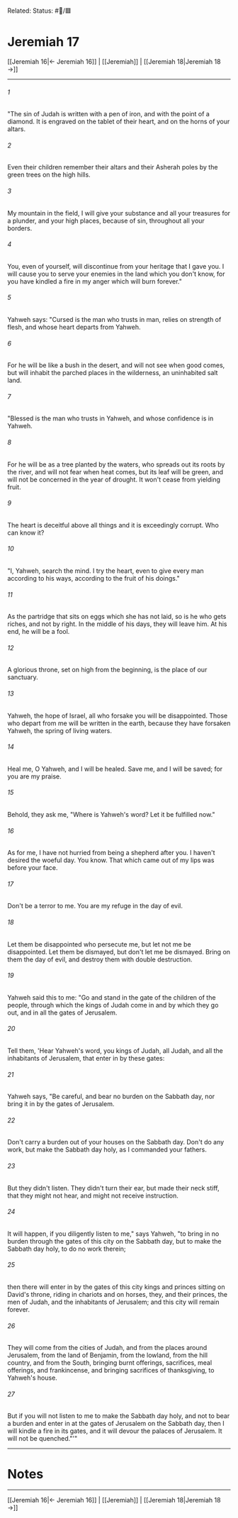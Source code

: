 Related:
Status: #📖/🟥
# Jeremiah 17

[[Jeremiah 16|← Jeremiah 16]] | [[Jeremiah]] | [[Jeremiah 18|Jeremiah 18 →]]
***



###### 1 
"The sin of Judah is written with a pen of iron, and with the point of a diamond. It is engraved on the tablet of their heart, and on the horns of your altars. 

###### 2 
Even their children remember their altars and their Asherah poles by the green trees on the high hills. 

###### 3 
My mountain in the field, I will give your substance and all your treasures for a plunder, and your high places, because of sin, throughout all your borders. 

###### 4 
You, even of yourself, will discontinue from your heritage that I gave you. I will cause you to serve your enemies in the land which you don't know, for you have kindled a fire in my anger which will burn forever." 

###### 5 
Yahweh says: "Cursed is the man who trusts in man, relies on strength of flesh, and whose heart departs from Yahweh. 

###### 6 
For he will be like a bush in the desert, and will not see when good comes, but will inhabit the parched places in the wilderness, an uninhabited salt land. 

###### 7 
"Blessed is the man who trusts in Yahweh, and whose confidence is in Yahweh. 

###### 8 
For he will be as a tree planted by the waters, who spreads out its roots by the river, and will not fear when heat comes, but its leaf will be green, and will not be concerned in the year of drought. It won't cease from yielding fruit. 

###### 9 
The heart is deceitful above all things and it is exceedingly corrupt. Who can know it? 

###### 10 
"I, Yahweh, search the mind. I try the heart, even to give every man according to his ways, according to the fruit of his doings." 

###### 11 
As the partridge that sits on eggs which she has not laid, so is he who gets riches, and not by right. In the middle of his days, they will leave him. At his end, he will be a fool. 

###### 12 
A glorious throne, set on high from the beginning, is the place of our sanctuary. 

###### 13 
Yahweh, the hope of Israel, all who forsake you will be disappointed. Those who depart from me will be written in the earth, because they have forsaken Yahweh, the spring of living waters. 

###### 14 
Heal me, O Yahweh, and I will be healed. Save me, and I will be saved; for you are my praise. 

###### 15 
Behold, they ask me, "Where is Yahweh's word? Let it be fulfilled now." 

###### 16 
As for me, I have not hurried from being a shepherd after you. I haven't desired the woeful day. You know. That which came out of my lips was before your face. 

###### 17 
Don't be a terror to me. You are my refuge in the day of evil. 

###### 18 
Let them be disappointed who persecute me, but let not me be disappointed. Let them be dismayed, but don't let me be dismayed. Bring on them the day of evil, and destroy them with double destruction. 

###### 19 
Yahweh said this to me: "Go and stand in the gate of the children of the people, through which the kings of Judah come in and by which they go out, and in all the gates of Jerusalem. 

###### 20 
Tell them, 'Hear Yahweh's word, you kings of Judah, all Judah, and all the inhabitants of Jerusalem, that enter in by these gates: 

###### 21 
Yahweh says, "Be careful, and bear no burden on the Sabbath day, nor bring it in by the gates of Jerusalem. 

###### 22 
Don't carry a burden out of your houses on the Sabbath day. Don't do any work, but make the Sabbath day holy, as I commanded your fathers. 

###### 23 
But they didn't listen. They didn't turn their ear, but made their neck stiff, that they might not hear, and might not receive instruction. 

###### 24 
It will happen, if you diligently listen to me," says Yahweh, "to bring in no burden through the gates of this city on the Sabbath day, but to make the Sabbath day holy, to do no work therein; 

###### 25 
then there will enter in by the gates of this city kings and princes sitting on David's throne, riding in chariots and on horses, they, and their princes, the men of Judah, and the inhabitants of Jerusalem; and this city will remain forever. 

###### 26 
They will come from the cities of Judah, and from the places around Jerusalem, from the land of Benjamin, from the lowland, from the hill country, and from the South, bringing burnt offerings, sacrifices, meal offerings, and frankincense, and bringing sacrifices of thanksgiving, to Yahweh's house. 

###### 27 
But if you will not listen to me to make the Sabbath day holy, and not to bear a burden and enter in at the gates of Jerusalem on the Sabbath day, then I will kindle a fire in its gates, and it will devour the palaces of Jerusalem. It will not be quenched."'"

---
# Notes


***
[[Jeremiah 16|← Jeremiah 16]] | [[Jeremiah]] | [[Jeremiah 18|Jeremiah 18 →]]
